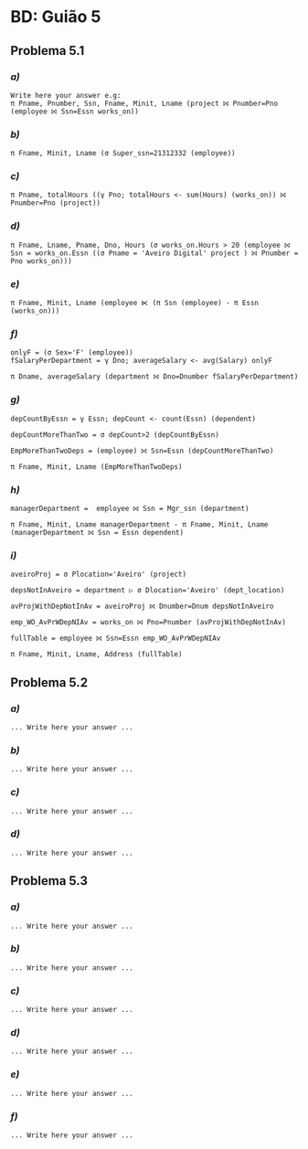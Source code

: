 # BD: Guião 5


## ​Problema 5.1
 
### *a)*

```
Write here your answer e.g:
π Pname, Pnumber, Ssn, Fname, Minit, Lname (project ⨝ Pnumber=Pno (employee ⨝ Ssn=Essn works_on))
```


### *b)* 

```
π Fname, Minit, Lname (σ Super_ssn=21312332 (employee))
```


### *c)* 

```
π Pname, totalHours ((γ Pno; totalHours <- sum(Hours) (works_on)) ⨝ Pnumber=Pno (project))
```


### *d)* 

```
π Fname, Lname, Pname, Dno, Hours (σ works_on.Hours > 20 (employee ⨝ Ssn = works_on.Essn ((σ Pname = 'Aveiro Digital' project ) ⨝ Pnumber = Pno works_on)))
```


### *e)* 

```
π Fname, Minit, Lname (employee ⋉ (π Ssn (employee) - π Essn (works_on)))
```


### *f)* 

```
onlyF = (σ Sex='F' (employee))
fSalaryPerDepartment = γ Dno; averageSalary <- avg(Salary) onlyF

π Dname, averageSalary (department ⨝ Dno=Dnumber fSalaryPerDepartment)
```


### *g)* 

```
depCountByEssn = γ Essn; depCount <- count(Essn) (dependent)

depCountMoreThanTwo = σ depCount>2 (depCountByEssn)

EmpMoreThanTwoDeps = (employee) ⨝ Ssn=Essn (depCountMoreThanTwo)

π Fname, Minit, Lname (EmpMoreThanTwoDeps)
```


### *h)* 

```
managerDepartment =  employee ⨝ Ssn = Mgr_ssn (department)

π Fname, Minit, Lname managerDepartment - π Fname, Minit, Lname (managerDepartment ⨝ Ssn = Essn dependent)
```


### *i)* 

```
aveiroProj = σ Plocation='Aveiro' (project)

depsNotInAveiro = department ▷ σ Dlocation='Aveiro' (dept_location)

avProjWithDepNotInAv = aveiroProj ⨝ Dnumber=Dnum depsNotInAveiro

emp_WO_AvPrWDepNIAv = works_on ⨝ Pno=Pnumber (avProjWithDepNotInAv)

fullTable = employee ⨝ Ssn=Essn emp_WO_AvPrWDepNIAv

π Fname, Minit, Lname, Address (fullTable)
```


## ​Problema 5.2

### *a)*

```
... Write here your answer ...
```

### *b)* 

```
... Write here your answer ...
```


### *c)* 

```
... Write here your answer ...
```


### *d)* 

```
... Write here your answer ...
```


## ​Problema 5.3

### *a)*

```
... Write here your answer ...
```

### *b)* 

```
... Write here your answer ...
```


### *c)* 

```
... Write here your answer ...
```


### *d)* 

```
... Write here your answer ...
```

### *e)* 

```
... Write here your answer ...
```

### *f)* 

```
... Write here your answer ...
```
